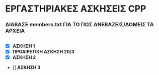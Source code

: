 # ΕΡΓΑΣΤΗΡΙΑΚΕΣ ΑΣΚΗΣΕΙΣ CPP #
### ΔΙΑΒΑΣΕ members.txt ΓΙΑ ΤΟ ΠΩΣ ΑΝΕΒΑΖΕΙΣ/ΔΟΜΕΙΣ ΤΑ ΑΡΧΕΙΑ ###

##
- [x] **ΑΣΚΗΣΗ 1**
- [X] **ΠΡΟΑΙΡΕΤΙΚΗ ΑΣΚΗΣΗ 20/3**
- [X] **ΑΣΚΗΣΗ 2**
- [] **ΑΣΚΗΣΗ 3**
##
